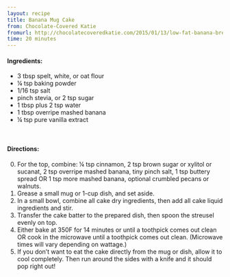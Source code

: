 ```yaml
---
layout: recipe
title: Banana Mug Cake
from: Chocolate-Covered Katie
fromurl: http://chocolatecoveredkatie.com/2015/01/13/low-fat-banana-breakfast-cake-mug/
time: 20 minutes
---
```


#### Ingredients:

* 3 tbsp spelt, white, or oat flour
* ¼ tsp baking powder
* 1/16 tsp salt
* pinch stevia, or 2 tsp sugar
* 1 tbsp plus 2 tsp water
* 1 tbsp overripe mashed banana
* ¼ tsp pure vanilla extract

<br>

#### Directions:

0. For the top, combine: ¼ tsp cinnamon, 2 tsp brown sugar or xylitol or sucanat, 2 tsp overripe mashed banana, tiny pinch salt, 1 tsp buttery spread OR 1 tsp more mashed banana, optional crumbled pecans or walnuts.
1. Grease a small mug or 1-cup dish, and set aside.
2. In a small bowl, combine all cake dry ingredients, then add all cake liquid ingredients and stir. 
3. Transfer the cake batter to the prepared dish, then spoon the streusel evenly on top. 
4. Either bake at 350F for 14 minutes or until a toothpick comes out clean OR cook in the microwave until a toothpick comes out clean. (Microwave times will vary depending on wattage.) 
5. If you don’t want to eat the cake directly from the mug or dish, allow it to cool completely. Then run around the sides with a knife and it should pop right out!
